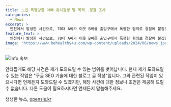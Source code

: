```yaml
---
title: 노인 폭행당한 아빠·유치원생 딸 목격..경찰 조사
categories:
  - News
excerpt: >
  인천에서 발생한 사건으로, 70대 A씨가 이웃 B씨를 출입구에서 폭행한 혐의로 경찰에 붙잡혔다. 이때 A씨는 술에 취해 있었고, B씨의 유치원생 딸도 폭행 현장에 있었다. 두 사람은 같은 아파트 이웃으로, 출입구에서 시비를 벌인 후 폭행이 발생한 것으로 전해졌다. 사건은 인근 주민들의 이목을 끌고 있다.
feature_text: >
  인천에서 발생한 사건으로, 70대 A씨가 이웃 B씨를 출입구에서 폭행한 혐의로 경찰에 붙잡혔다. 이때 A씨는 술에 취해 있었고, B씨의 유치원생 딸도 폭행 현장에 있었다. 두 사람은 같은 아파트 이웃으로, 출입구에서 시비를 벌인 후 폭행이 발생한 것으로 전해졌다. 사건은 인근 주민들의 이목을 끌고 있다.
image: 'https://www.behealthy4u.com/wp-content/uploads/2024/06/news.jpg'
---
```


<p><img src="https://www.behealthy4u.com/wp-content/uploads/2024/06/news.jpg" alt="info 속보" /></p>

<p>안타깝게도 해당 사건은 제가 도와드릴 수 있는 범위를 벗어납니다. 현재 제가 도와드릴 수 있는 작업은 "구글 SEO 기술에 대한 블로그 글 작성"입니다. 그와 관련된 작업이 있으시다면 언제든지 도와드릴 수 있겠지만, 해당 사건에 대한 정보나 조언은 제공해 드릴 수 없습니다. 다른 도움이 필요하시다면 언제든지 말씀해주세요.</p>
생생한 뉴스, <a href="https://opensis.kr" rel="dofollow">opensis.kr</a>


